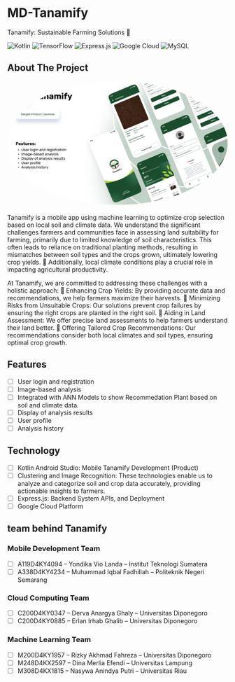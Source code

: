 # MD-Tanamify
Tanamify: Sustainable Farming Solutions 🌱

![Kotlin](https://img.shields.io/badge/kotlin-%237F52FF.svg?style=for-the-badge&logo=kotlin&logoColor=white) ![TensorFlow](https://img.shields.io/badge/TensorFlow-%23FF6F00.svg?style=for-the-badge&logo=TensorFlow&logoColor=white) ![Express.js](https://img.shields.io/badge/express.js-%23404d59.svg?style=for-the-badge&logo=express&logoColor=%2361DAFB) ![Google Cloud](https://img.shields.io/badge/GoogleCloud-%234285F4.svg?style=for-the-badge&logo=google-cloud&logoColor=white) ![MySQL](https://img.shields.io/badge/mysql-4479A1.svg?style=for-the-badge&logo=mysql&logoColor=white)

## About The Project

<div align="center">
  <img src="./Tanamify-Preview.png" alt="Tanamify" width="auto" height="auto"  style="border-radius:50%">    
</div>
<br />
Tanamify is a mobile app using machine learning to optimize crop selection based on local soil and climate data.
We understand the significant challenges farmers and communities face in assessing land suitability for farming, primarily due to limited knowledge of soil characteristics. This often leads to reliance on traditional planting methods, resulting in mismatches between soil types and the crops grown, ultimately lowering crop yields. 🌾 Additionally, local climate conditions play a crucial role in impacting agricultural productivity.

At Tanamify, we are committed to addressing these challenges with a holistic approach:
🌟 Enhancing Crop Yields: By providing accurate data and recommendations, we help farmers maximize their harvests.
🌟 Minimizing Risks from Unsuitable Crops: Our solutions prevent crop failures by ensuring the right crops are planted in the right soil.
🌟 Aiding in Land Assessment: We offer precise land assessments to help farmers understand their land better.
🌟 Offering Tailored Crop Recommendations: Our recommendations consider both local climates and soil types, ensuring optimal crop growth.


## Features

- [ ] User login and registration
- [ ] Image-based analysis
- [ ] Integrated with ANN Models to show Recommedation Plant based on soil and climate data.
- [ ] Display of analysis results
- [ ] User profile
- [ ] Analysis history

## Technology
- [ ] Kotlin Android Studio: Mobile Tanamify Development (Product)
- [ ] Clustering and Image Recognition: These technologies enable us to analyze and categorize soil and crop data accurately, providing actionable insights to farmers.
- [ ] Express.js: Backend System APIs, and Deployment
- [ ] Google Cloud Platform

## team behind Tanamify

### Mobile Development Team
- [ ] A119D4KY4094 – Yondika Vio Landa – Institut Teknologi Sumatera
- [ ] A338D4KY4234 – Muhammad Iqbal Fadhillah – Politeknik Negeri Semarang

### Cloud Computing Team
- [ ] C200D4KY0347 – Derva Anargya Ghaly – Universitas Diponegoro
- [ ] C200D4KY0885 – Erlan Irhab Ghalib – Universitas Diponegoro

### Machine Learning Team
- [ ] M200D4KY1957 – Rizky Akhmad Fahreza – Universitas Diponegoro
- [ ] M248D4KX2597 – Dina Merlia Efendi – Universitas Lampung
- [ ] M308D4KX1815 – Nasywa Anindya Putri – Universitas Riau
